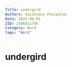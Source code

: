 ```yaml
---
Title: undergird
Authors: Vaishnavy Puvipalan
Date: 2025-06-01
ZID: 2506011745
Category: Word
tags: "Word"
---
```


# undergird
  

  
  
  
  
